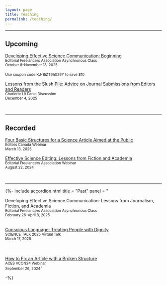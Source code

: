 ```yaml
---
layout: page
title: Teaching
permalink: /teaching/
---
```


--- 

## Upcoming

[Developing Effective Science Communication: Beginning](https://community.the-efa.org/events/EventDetails.aspx?alias=effective-science-communication-beginning-fa25)  <br>
<small>Editorial Freelancers Association Asynchronous Class</small><br>
<small>October 8–November 18, 2025</small> 
<br>
<br>
<small>Use coupon code KJ-BiZT9h026Y to save $10</small>
<br>

[Lessons from the Slush Pile: Advice on Journal Submissions from Editors and Readers](https://charlottelit.configio.com/pd/615/panel-discussion-lessons-from-the-slush-pile)<br>
<small>Charlotte Lit Panel Discussion</small><br>
<small>December 4, 2025</small> 
<br>

<br>

---

## Recorded

[Four Basic Structures for a Science Article Aimed at the Public](https://webinars.editors.ca/webinar_recording/four-basic-structures-for-a-science-article-aimed-at-the-general-public/) <br>
<small>Editors Canada Webinar</small><br>
<small>March 13, 2025</small>

[Effective Science Editing: Lessons from Fiction and Academia](https://community.the-efa.org/store/viewproduct.aspx?id=25557303) <br>
<small>Editorial Freelancers Association Webinar</small> <br>
<small>August 22, 2024</small>

<br>

---

{%- 	include accordion.html 
  title = "Past"
  panel = "

Developing Effective Science Communication: Lessons from Journalism, Fiction, and Academia  <br>
<small>Editorial Freelancers Association Asynchronous Class</small><br>
<small>February 26–April 8, 2025</small> 
<br>
<br>

<a href='https://www.associationofsciencecommunicators.org/conferences/science-talk-25/'>Conscious Language: Treating People with Dignity</a>  <br>
<small>SCIENCE TALK 2025 Virtual Talk</small><br>
<small>March 17, 2025</small>	
<br>
<br>
   
<a href='https://aceseditors.org/conference/past-conferences/vcon24-central'>How to Fix an Article with a Broken Structure</a> <br>
<small>ACES VCON24 Webinar</small> <br>
<small>September 26, 2024</small>"

-%}



